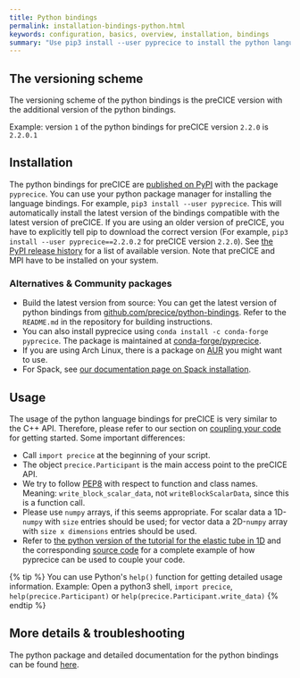 ```yaml
---
title: Python bindings
permalink: installation-bindings-python.html
keywords: configuration, basics, overview, installation, bindings
summary: "Use pip3 install --user pyprecice to install the python language bindings from PyPI"
---
```


## The versioning scheme

The versioning scheme of the python bindings is the preCICE version with the additional version of the python bindings.

Example: version `1` of the python bindings for preCICE version `2.2.0` is `2.2.0.1`

## Installation

The python bindings for preCICE are [published on PyPI](https://pypi.org/project/pyprecice/) with the package `pyprecice`. You can use your python package manager for installing the language bindings. For example, `pip3 install --user pyprecice`. This will automatically install the latest version of the bindings compatible with the latest version of preCICE. If you are using an older version of preCICE, you have to explicitly tell pip to download the correct version (For example, `pip3 install --user pyprecice==2.2.0.2` for preCICE version `2.2.0`). See [the PyPI release history](https://pypi.org/project/pyprecice/#history) for a list of available version. Note that preCICE and MPI have to be installed on your system.

### Alternatives & Community packages

* Build the latest version from source: You can get the latest version of python bindings from [github.com/precice/python-bindings](https://github.com/precice/python-bindings). Refer to the `README.md` in the repository for building instructions.
* You can also install pyprecice using `conda install -c conda-forge pyprecice`. The package is maintained at [conda-forge/pyprecice](https://anaconda.org/conda-forge/pyprecice).
* If you are using Arch Linux, there is a package on [AUR](https://aur.archlinux.org/cgit/aur.git/tree/PKGBUILD?h=python-pyprecice) you might want to use.
* For Spack, see [our documentation page on Spack installation](https://precice.org/installation-spack.html#installing-the-python-bindings).

## Usage

The usage of the python language bindings for preCICE is very similar to the C++ API. Therefore, please refer to our section on [coupling your code](https://precice.org/couple-your-code-overview.html) for getting started. Some important differences:

* Call `import precice` at the beginning of your script.
* The object `precice.Participant` is the main access point to the preCICE API.
* We try to follow [PEP8](https://pep8.org/) with respect to function and class names. Meaning: `write_block_scalar_data`, not `writeBlockScalarData`, since this is a function call.
* Please use `numpy` arrays, if this seems appropriate. For scalar data a 1D-`numpy` with `size` entries should be used; for vector data a 2D-`numpy` array with `size x dimensions` entries should be used.
* Refer to [the python version of the tutorial for the elastic tube in 1D](tutorials-elastic-tube-1d.html#python) and the corresponding [source code](https://github.com/precice/tutorials/tree/master/elastic-tube-1d) for a complete example of how pyprecice can be used to couple your code.

{% tip %}
You can use Python's `help()` function for getting detailed usage information. Example: Open a python3 shell, `import precice`,   `help(precice.Participant)` or `help(precice.Participant.write_data)`
{% endtip %}

## More details & troubleshooting

The python package and detailed documentation for the python bindings can be found [here](https://github.com/precice/python-bindings).
